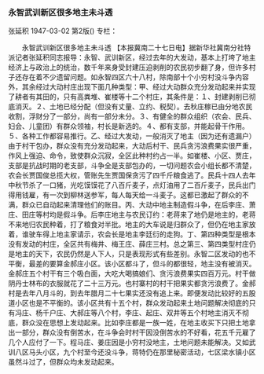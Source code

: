 ### 永智武训新区很多地主未斗透
张延积
1947-03-02
第2版()
专栏：

　　永智武训新区很多地主未斗透
    【本报冀南二十七日电】据新华社冀南分社特派记者张延积同志报导：永智、武训新区，经过去年的大发动，基本上打垮了地主经济上与政治上的统治，数千年来身受封建压迫剥削的农民初步翻了身，但许多村子还存在着不少遗留问题。如永智四区六十八村，除南部十个小穷村没斗争内容外，其余经过大动村庄出现下面几种类型：甲、经过大动群众充分发动起来并实现了耕者有其田的，只有高粪堆、崔楼等十二个村庄，其条件是：１、封建剥削已彻底消灭。２、土地已经分配（但没有丈量、立约、税契）。去秋庄稼已由分地农民收割，浮财分了一部分，尚有一部分未分。３、有健全的群众组织（农会、民兵、妇会、儿童团）有群众领袖，村长是新选的。４、都有支部，并能起骨干作用。５、各种工作都容易推行。乙、经过大发动，一般消灭了地主（因为还有遗漏户）由于村干包办，群众没有充分发动起来，大动后村干、民兵贪污浪费果实很严重，作风上强迫、命令，致使群众沉寂，全区此种村约占一半。如崔楼、小区、贾庄，支部是抗战时期的老支部，斗争全是支部包办的，一切问题农会小组长都不清楚，农会长贾国俊总揽大权，管账先生贾国保贪污了四千斤粮食逃了。民兵十四人去年中秋节杀了一口猪，光吃馍馍花了八百斤麦子，点灯油用了二百斤麦子，民兵出门得用钱雇，有一次到柳林送参军，每人每天给一斗麦子。这都已激起了群众的不满，群众已自动起来清理他们的账目。丙、大动中地主制造假斗争，在后李庄、萧庄、田庄等村均是假斗争。后李庄地主与农民订约：老蒋来了地仍是地主的，老蒋不来地归农民种着，打了粮食对半批。地主的大车说是归群众了，但仍在地主家放着，谁驶车得上地主家请示，农会长是地主李廷衍的走狗。丁、第四种类型是根本没有发动的村庄，全区共有梅井、梅王庄、薛庄三村。总之第三、第四类型村庄仍是地主的天下，农民仍然是人下人，只是表现形式有些差别。永智二区发动的也不平衡，最差的要算金郝庄小区。该小区都斗了，但斗的都很轻，地主没有被消灭。金郝庄五个村干有三个吸白面，大吃大喝搞娘们、贪污浪费果实四百万元。村干做阴丹士林布的衣服就花了二十三万元。也村寨村的村干把果实都贪污浪费了。金郝村是去年八月斗的，到去年腊月二十七果实还没有追上来。即便发动比较好的五股道小区也是不平衡的。该小区共有十五个村，群众发动起来土地问题解决彻底的只有冯庄、杨千户庄、大郝庄等八个村，李庄、起庄、双井等五个村地主消灭不彻底，群众没在思想上发动起来。比如李庄都是一族一姓，在地主收买下只把土地拿出一部分，群众没有倒苦水，在斗争会时村干因没倒苦水的不好看，花五千元雇了几个人应付了一下。程马庄、姜庄因是小穷村没地主，土地问题未能解决。又如武训八区马头小区，九个村至今还没斗争，蒋特仍在那里秘密活动，七区梁水镇小区虽然斗过了，但群众均未发动起来。
